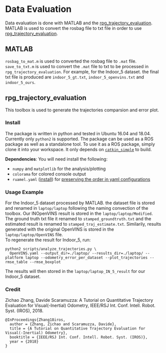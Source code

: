 # Data Evaluation

Data evaluation is done with MATLAB and the [rpg_trajectory_evaluation](https://github.com/uzh-rpg/rpg_trajectory_evaluation). MATLAB is used to convert the rosbag file to txt file in order to use [rpg_trajectory_evaluation](https://github.com/uzh-rpg/rpg_trajectory_evaluation).

## MATLAB
`rosbag_to_mat.m` is used to converted the rosbag file to `.mat` file. `save_to_txt.m` is used to convert the `.mat` file to txt to be processed in `rpg_trajectory_evaluation`. For example, for the Indoor_5 dataset. the final txt file is produced are `indoor_5_gt.txt`, `indoor_5_openvins.txt` and `indoor_5_ours`.


## rpg_trajectory_evaluation
This toolbox is used to generate the trajectories comparsion and error plot.


### Install
The package is written in python and tested in Ubuntu 16.04 and 18.04.
Currently only `python2` is supported.
The package can be used as a ROS package as well as a standalone tool.
To use it as a ROS package, simply clone it into your workspace.
It only depends on [`catkin_simple`](https://github.com/catkin/catkin_simple) to build.

**Dependencies**: You will need install the following:

* `numpy` and `matplotlib` for the analysis/plotting
* `colorama` for colored console output
* `ruamel.yaml` ([install](https://pypi.org/project/ruamel.yaml/)) for [preserving the order in yaml configurations](https://stackoverflow.com/questions/5121931/in-python-how-can-you-load-yaml-mappings-as-ordereddicts)

### Usage Example
For the Indoor_5 dataset processed by MATLAB. the dataset file is stored and renamed in `laptop/laptop` following the naming convection of the toolbox. Our INOpenVINS result is stored in the `laptop/laptop/Modified`. The ground truth txt file it renamed to `stamped_groundtruth.txt` and the estimated result is renamed to `stamped_traj_estimate.txt`. Similarily, results generated with the original OpenVINS is stored in the `laptop/laptop/OpenVINS` file.\
To regenerate the result for Indoor_5, run:
```
python2 scripts/analyze_trajectories.py \
  OpenVINS.yaml --output_dir=./laptop/ --results_dir=./laptop/ --platform laptop --odometry_error_per_dataset --plot_trajectories --rmse_table --rmse_boxplot 
```

The results will then stored in the `laptop/laptop_IN_5_result` for our Indoor_5 dataset.

### Credit
Zichao Zhang, Davide Scaramuzza: A Tutorial on Quantitative Trajectory Evaluation for Visual(-Inertial) Odometry, IEEE/RSJ Int. Conf. Intell. Robot. Syst. (IROS), 2018.

```
@InProceedings{Zhang18iros,
  author = {Zhang, Zichao and Scaramuzza, Davide},
  title = {A Tutorial on Quantitative Trajectory Evaluation for Visual(-Inertial) Odometry},
  booktitle = {IEEE/RSJ Int. Conf. Intell. Robot. Syst. (IROS)},
  year = {2018}
}
```
